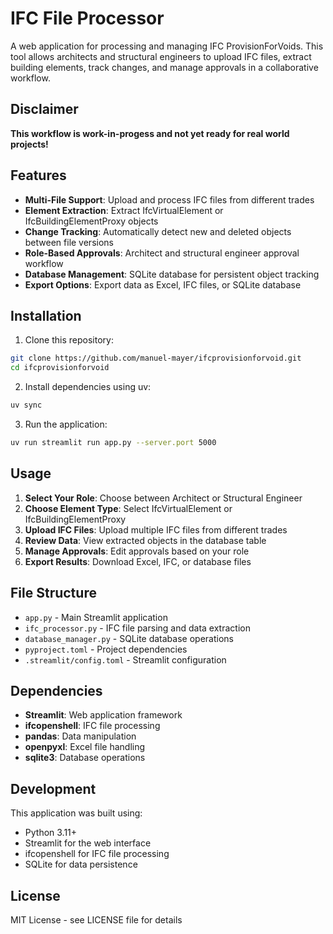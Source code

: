 # IFC File Processor

A web application for processing and managing IFC ProvisionForVoids. This tool allows architects and structural engineers to upload IFC files, extract building elements, track changes, and manage approvals in a collaborative workflow.

## Disclaimer
**This workflow is work-in-progess and not yet ready for real world projects!**

## Features

- **Multi-File Support**: Upload and process IFC files from different trades
- **Element Extraction**: Extract IfcVirtualElement or IfcBuildingElementProxy objects
- **Change Tracking**: Automatically detect new and deleted objects between file versions
- **Role-Based Approvals**: Architect and structural engineer approval workflow
- **Database Management**: SQLite database for persistent object tracking
- **Export Options**: Export data as Excel, IFC files, or SQLite database

## Installation

1. Clone this repository:
```bash
git clone https://github.com/manuel-mayer/ifcprovisionforvoid.git
cd ifcprovisionforvoid
```

2. Install dependencies using uv:
```bash
uv sync
```

3. Run the application:
```bash
uv run streamlit run app.py --server.port 5000
```

## Usage

1. **Select Your Role**: Choose between Architect or Structural Engineer
2. **Choose Element Type**: Select IfcVirtualElement or IfcBuildingElementProxy
3. **Upload IFC Files**: Upload multiple IFC files from different trades
4. **Review Data**: View extracted objects in the database table
5. **Manage Approvals**: Edit approvals based on your role
6. **Export Results**: Download Excel, IFC, or database files

## File Structure

- `app.py` - Main Streamlit application
- `ifc_processor.py` - IFC file parsing and data extraction
- `database_manager.py` - SQLite database operations
- `pyproject.toml` - Project dependencies
- `.streamlit/config.toml` - Streamlit configuration

## Dependencies

- **Streamlit**: Web application framework
- **ifcopenshell**: IFC file processing
- **pandas**: Data manipulation
- **openpyxl**: Excel file handling
- **sqlite3**: Database operations

## Development

This application was built using:
- Python 3.11+
- Streamlit for the web interface
- ifcopenshell for IFC file processing
- SQLite for data persistence

## License

MIT License - see LICENSE file for details
